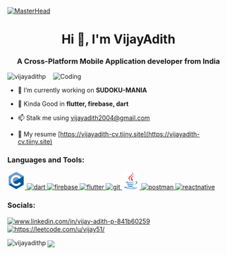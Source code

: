[![MasterHead](https://images-wixmp-ed30a86b8c4ca887773594c2.wixmp.com/f/7a6e02b1-d68c-4a6c-8e09-12dee38f5154/deeurrc-0bc07c00-0839-40f2-979f-960e298afebe.jpg/v1/fill/w_1192,h_670,q_70,strp/guts__berserk__wallpaper_by_dartz_by_dartzbeats_deeurrc-pre.jpg?token=eyJ0eXAiOiJKV1QiLCJhbGciOiJIUzI1NiJ9.eyJzdWIiOiJ1cm46YXBwOjdlMGQxODg5ODIyNjQzNzNhNWYwZDQxNWVhMGQyNmUwIiwiaXNzIjoidXJuOmFwcDo3ZTBkMTg4OTgyMjY0MzczYTVmMGQ0MTVlYTBkMjZlMCIsIm9iaiI6W1t7ImhlaWdodCI6Ijw9MTA4MCIsInBhdGgiOiJcL2ZcLzdhNmUwMmIxLWQ2OGMtNGE2Yy04ZTA5LTEyZGVlMzhmNTE1NFwvZGVldXJyYy0wYmMwN2MwMC0wODM5LTQwZjItOTc5Zi05NjBlMjk4YWZlYmUuanBnIiwid2lkdGgiOiI8PTE5MjAifV1dLCJhdWQiOlsidXJuOnNlcnZpY2U6aW1hZ2Uub3BlcmF0aW9ucyJdfQ.SSjxkAfEnyNkfArIkUG4qq_kzZ1ospDtpKKJ1tEO_eg)](https://github.com/VijayAdithP)

<h1 align="center">Hi 👋, I'm VijayAdith</h1>
<h3 align="center">A Cross-Platform Mobile Application developer from India</h3>
<img align="right" alt="Coding" width="400" src="https://media4.giphy.com/media/v1.Y2lkPTc5MGI3NjExYTU0eGp6eWNrazVhdmE0c2V1amhxanA5ZzBieDQyY3IxNDluMWk5diZlcD12MV9pbnRlcm5hbF9naWZfYnlfaWQmY3Q9Zw/bGgsc5mWoryfgKBx1u/giphy.gif">

<p align="left"> <img src="https://komarev.com/ghpvc/?username=vijayadithp&label=Profile%20views&color=0e75b6&style=flat" alt="vijayadithp" /> </p>

- 🔭 I’m currently working on **SUDOKU-MANIA**

- 💬 Kinda Good in **flutter, firebase, dart**

- 📫 Stalk me using vijayadith2004@gmail.com

- 📄 My resume [https://vijayadith-cv.tiiny.site](https://vijayadith-cv.tiiny.site)
<h3 align="left">Languages and Tools:</h3>
<p align="left"> <a href="https://www.cprogramming.com/" target="_blank" rel="noreferrer"> <img src="https://raw.githubusercontent.com/devicons/devicon/master/icons/c/c-original.svg" alt="c" width="40" height="40"/> </a> <a href="https://dart.dev" target="_blank" rel="noreferrer"> <img src="https://www.vectorlogo.zone/logos/dartlang/dartlang-icon.svg" alt="dart" width="40" height="40"/> </a> <a href="https://firebase.google.com/" target="_blank" rel="noreferrer"> 
 <img src="https://www.vectorlogo.zone/logos/firebase/firebase-icon.svg" alt="firebase" width="40" height="40"/> </a> <a href="https://flutter.dev" target="_blank" rel="noreferrer"> 
  <img src="https://www.vectorlogo.zone/logos/flutterio/flutterio-icon.svg" alt="flutter" width="40" height="40"/> </a> <a href="https://git-scm.com/" target="_blank" rel="noreferrer"> 
 <img src="https://www.vectorlogo.zone/logos/git-scm/git-scm-icon.svg" alt="git" width="40" height="40"/> </a> <a href="https://www.java.com" target="_blank" rel="noreferrer"> 
  <img src="https://raw.githubusercontent.com/devicons/devicon/master/icons/java/java-original.svg" alt="java" width="40" height="40"/> </a> <a href="https://postman.com" target="_blank" rel="noreferrer"> 
   <img src="https://www.vectorlogo.zone/logos/getpostman/getpostman-icon.svg" alt="postman" width="40" height="40"/> </a> <a href="https://reactnative.dev/" target="_blank" rel="noreferrer"> 
   <img src="https://reactnative.dev/img/header_logo.svg" alt="reactnative" width="40" height="40"/> </a> </p>

<h3 align="left">Socials:</h3>
<p align="left">
<a href="https://linkedin.com/in/www.linkedin.com/in/vijay-adith-p-841b60259" target="blank"><img align="center" src="https://raw.githubusercontent.com/rahuldkjain/github-profile-readme-generator/master/src/images/icons/Social/linked-in-alt.svg" alt="www.linkedin.com/in/vijay-adith-p-841b60259" height="30" width="40" /></a>
<a href="https://www.leetcode.com/https://leetcode.com/u/vijay51/" target="blank"><img align="center" src="https://raw.githubusercontent.com/rahuldkjain/github-profile-readme-generator/master/src/images/icons/Social/leet-code.svg" alt="https://leetcode.com/u/vijay51/" height="30" width="40" /></a>
</p>


<p><img align="left" src="https://github-readme-stats.vercel.app/api/top-langs/?username=VijayAdithp&theme=discord_old_blurple&hide_border=false&include_all_commits=false&count_private=false&layout=compact" alt="vijayadithp" /></p>

<p>&nbsp;<img align="center" src="https://github-readme-stats.vercel.app/api?username=VijayAdithp&theme=discord_old_blurple&hide_border=false&include_all_commits=false&count_private=false" /></p>

 
